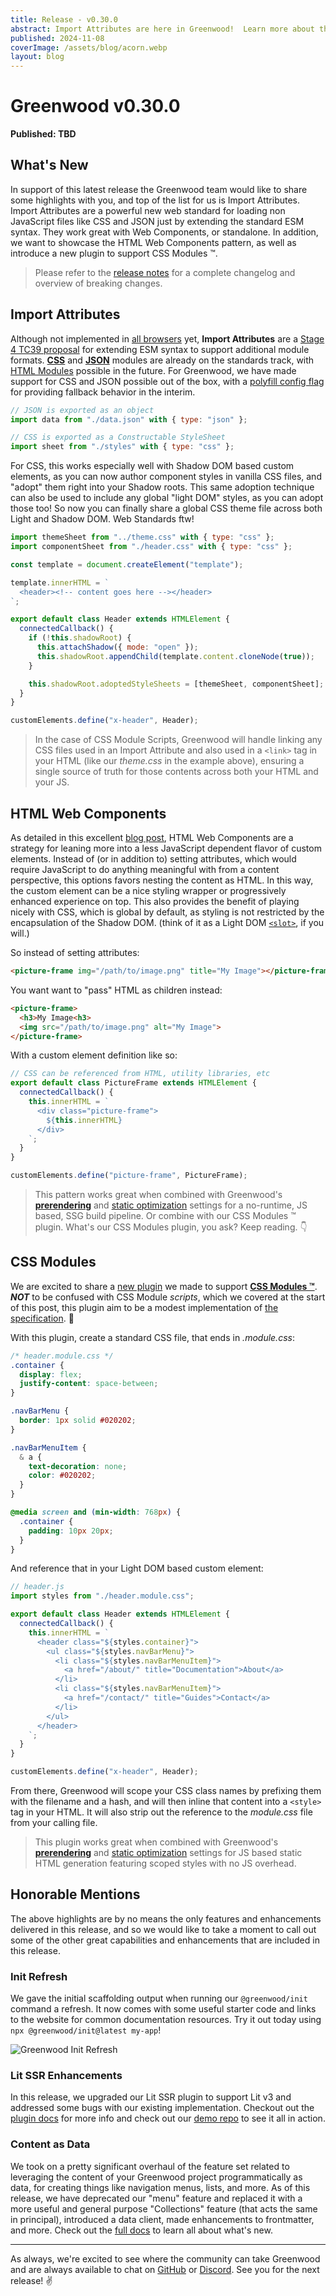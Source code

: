 ```yaml
---
title: Release - v0.30.0
abstract: Import Attributes are here in Greenwood!  Learn more about them and other key highlights from this release.
published: 2024-11-08
coverImage: /assets/blog/acorn.webp
layout: blog
---
```


# Greenwood v0.30.0

**Published: TBD**

## What's New

<!-- <img src="/assets/blog/acorn.webp" style="display:inline-block; float: left; min-width: 100px; max-width: 10%; margin: 30px auto 10px; padding-right: 20px;" alt="Serverless function cloud"/> -->

In support of this latest release the Greenwood team would like to share some highlights with you, and top of the list for us is Import Attributes. Import Attributes are a powerful new web standard for loading non JavaScript files like CSS and JSON just by extending the standard ESM syntax. They work great with Web Components, or standalone. In addition, we want to showcase the HTML Web Components pattern, as well as introduce a new plugin to support CSS Modules ™️.

> Please refer to the [release notes](https://github.com/ProjectEvergreen/greenwood/releases/tag/v0.30.0) for a complete changelog and overview of breaking changes.

## Import Attributes

Although not implemented in [all browsers](https://github.com/web-platform-tests/interop/issues/733) yet, **Import Attributes** are a [Stage 4 TC39 proposal](https://github.com/tc39/proposal-import-attributes) for extending ESM syntax to support additional module formats. [**CSS**](https://github.com/web-platform-tests/interop/issues/703) and [**JSON**](https://github.com/web-platform-tests/interop/issues/705) modules are already on the standards track, with [HTML Modules](https://github.com/WICG/webcomponents/blob/gh-pages/proposals/html-modules-explainer.md) possible in the future. For Greenwood, we have made support for CSS and JSON possible out of the box, with a [polyfill config flag](/docs/reference/configuration/#polyfills) for providing fallback behavior in the interim.

<!-- eslint-disable no-unused-vars -->

```js
// JSON is exported as an object
import data from "./data.json" with { type: "json" };

// CSS is exported as a Constructable StyleSheet
import sheet from "./styles" with { type: "css" };
```

<!-- eslint-enable no-unused-vars -->

For CSS, this works especially well with Shadow DOM based custom elements, as you can now author component styles in vanilla CSS files, and "adopt" them right into your Shadow roots. This same adoption technique can also be used to include any global "light DOM" styles, as you can adopt those too! So now you can finally share a global CSS theme file across both Light and Shadow DOM. Web Standards ftw!

```js
import themeSheet from "../theme.css" with { type: "css" };
import componentSheet from "./header.css" with { type: "css" };

const template = document.createElement("template");

template.innerHTML = `
  <header><!-- content goes here --></header>
`;

export default class Header extends HTMLElement {
  connectedCallback() {
    if (!this.shadowRoot) {
      this.attachShadow({ mode: "open" });
      this.shadowRoot.appendChild(template.content.cloneNode(true));
    }

    this.shadowRoot.adoptedStyleSheets = [themeSheet, componentSheet];
  }
}

customElements.define("x-header", Header);
```

> In the case of CSS Module Scripts, Greenwood will handle linking any CSS files used in an Import Attribute and also used in a `<link>` tag in your HTML (like our _theme.css_ in the example above), ensuring a single source of truth for those contents across both your HTML and your JS.

## HTML Web Components

As detailed in this excellent [blog post](https://blog.jim-nielsen.com/2023/html-web-components/), HTML Web Components are a strategy for leaning more into a less JavaScript dependent flavor of custom elements. Instead of (or in addition to) setting attributes, which would require JavaScript to do anything meaningful with from a content perspective, this options favors nesting the content as HTML. In this way, the custom element can be a nice styling wrapper or progressively enhanced experience on top. This also provides the benefit of playing nicely with CSS, which is global by default, as styling is not restricted by the encapsulation of the Shadow DOM. (think of it as a Light DOM [`<slot>`](https://developer.mozilla.org/en-US/docs/Web/API/Web_components/Using_templates_and_slots), if you will.)

So instead of setting attributes:

```html
<picture-frame img="/path/to/image.png" title="My Image"></picture-frame>
```

You want want to "pass" HTML as children instead:

```html
<picture-frame>
  <h3>My Image<h3>
  <img src="/path/to/image.png" alt="My Image">
</picture-frame>
```

With a custom element definition like so:

```js
// CSS can be referenced from HTML, utility libraries, etc
export default class PictureFrame extends HTMLElement {
  connectedCallback() {
    this.innerHTML = `
      <div class="picture-frame">
        ${this.innerHTML}
      </div>
    `;
  }
}

customElements.define("picture-frame", PictureFrame);
```

> This pattern works great when combined with Greenwood's [**prerendering**](/docs/reference/configuration/#prerender) and [static optimization](/docs/reference/configuration/#optimization) settings for a no-runtime, JS based, SSG build pipeline. Or combine with our CSS Modules ™️ plugin. What's our CSS Modules plugin, you ask? Keep reading. 👇

## CSS Modules

We are excited to share a [new plugin](/docs/plugins/css-modules/) we made to support [**CSS Modules ™️**](https://github.com/css-modules/css-modules). **_NOT_** to be confused with CSS Module _scripts_, which we covered at the start of this post, this plugin aim to be a modest implementation of [the specification](https://github.com/css-modules/icss). 🙂

With this plugin, create a standard CSS file, that ends in _.module.css_:

```css
/* header.module.css */
.container {
  display: flex;
  justify-content: space-between;
}

.navBarMenu {
  border: 1px solid #020202;
}

.navBarMenuItem {
  & a {
    text-decoration: none;
    color: #020202;
  }
}

@media screen and (min-width: 768px) {
  .container {
    padding: 10px 20px;
  }
}
```

And reference that in your Light DOM based custom element:

```js
// header.js
import styles from "./header.module.css";

export default class Header extends HTMLElement {
  connectedCallback() {
    this.innerHTML = `
      <header class="${styles.container}">
        <ul class="${styles.navBarMenu}">
          <li class="${styles.navBarMenuItem}">
            <a href="/about/" title="Documentation">About</a>
          </li>
          <li class="${styles.navBarMenuItem}">
            <a href="/contact/" title="Guides">Contact</a>
          </li>
        </ul>
      </header>
    `;
  }
}

customElements.define("x-header", Header);
```

From there, Greenwood will scope your CSS class names by prefixing them with the filename and a hash, and will then inline that content into a `<style>` tag in your HTML. It will also strip out the reference to the _module.css_ file from your calling file.

> This plugin works great when combined with Greenwood's [**prerendering**](/docs/reference/configuration/#prerender) and [static optimization](/docs/reference/configuration/#optimizations) settings for JS based static HTML generation featuring scoped styles with no JS overhead.

## Honorable Mentions

The above highlights are by no means the only features and enhancements delivered in this release, and so we would like to take a moment to call out some of the other great capabilities and enhancements that are included in this release.

### Init Refresh

We gave the initial scaffolding output when running our `@greenwood/init` command a refresh. It now comes with some useful starter code and links to the website for common documentation resources. Try it out today using `npx @greenwood/init@latest my-app`!

![Greenwood Init Refresh](/assets/blog/greenwood-init-refresh.webp)

### Lit SSR Enhancements

In this release, we upgraded our Lit SSR plugin to support Lit v3 and addressed some bugs with our existing implementation. Checkout out the [plugin docs](/docs/plugins/lit-ssr/) for more info and check out our [demo repo](https://github.com/thescientist13/greenwood-lit-ssr) to see it all in action.

### Content as Data

We took on a pretty significant overhaul of the feature set related to leveraging the content of your Greenwood project programmatically as data, for creating things like navigation menus, lists, and more. As of this release, we have deprecated our "menu" feature and replaced it with a more useful and general purpose "Collections" feature (that acts the same in principal), introduced a data client, made enhancements to frontmatter, and more. Check out the [full docs](/docs/content-as-data/) to learn all about what's new.

---

As always, we're excited to see where the community can take Greenwood and are always available to chat on [GitHub](https://github.com/ProjectEvergreen/greenwood) or [Discord](https://discord.gg/pFbynPar). See you for the next release! ✌️
